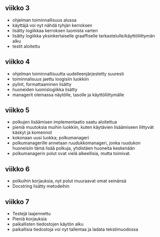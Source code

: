 ## viikko 3

- ohjelman toiminnallisuus alussa
- käyttäjä voi nyt nähdä tyhjän kerroksen
- lisätty logiikkaa kerroksen luomista varten
- lisätty logiikka yksinkertaiselle graaffiselle tarkastelulle/käyttöliittymän alku
- testit aloitettu

## viikko 4
- ohjelman toiminnallisuutta uudelleenjärjestetty suuresti
- toiminnalisuus jaettu loogisiin luokkiin
- pylint, formattaaminen lisätty
- huoneiden luomislogiikka lisätty
- managerit olemassa näytölle, tasolle ja käyttöliittymälle

## viikko 5
- polkujen lisäämisen implementaatio saatu aloitettua
- pieniä muutoksia muihin luokkiin, kuten käytävien lisäämiseen liittyvät käskyt ja komennot
- kokonaan uusi luokka; polkumanageri
- polkumanagerille annetaan ruudukkomanageri, jonka ruudukon huoneisiin tämä lisää polkuja, yhdistäen huoneita keskenään
- polkumanagerin polut ovat vielä alkeellisia, mutta toimivat.

## viikko 6
- polkuihin korjauksia, nyt polut muuraavat omat seinänsä
- Docstring lisätty metodeihin

## viikko 7
- Testejä laajennettu
- Pieniä korjauksia
- paikallisten tiedostojen käytön alku
- paikallisia tiedostoja voi nyt tallentaa ja ladata tekstimuodossa